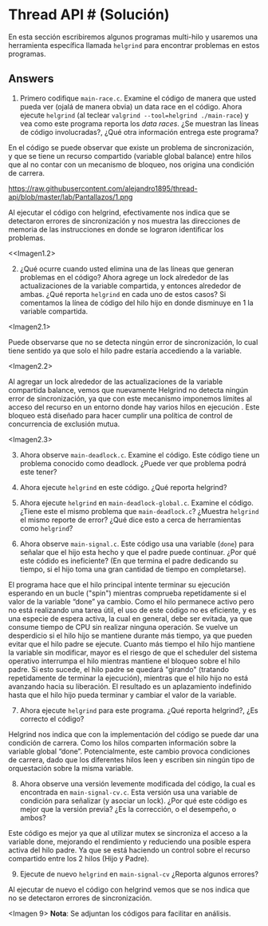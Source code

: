 # Thread API # (Solución)

En esta sección escribiremos algunos programas multi-hilo y usaremos una herramienta específica llamada ```helgrind``` para encontrar problemas en estos programas. 

## Answers ##

1. Primero codifique ```main-race.c```. Examine el código de manera que usted pueda ver (ojalá de manera obvia) un data race en el código. Ahora ejecute ```helgrind``` (al teclear ```valgrind --tool=helgrind ./main-race```) y vea como este programa reporta los *data races*. ¿Se muestran las líneas de código involucradas?, ¿Qué otra información entrega este programa?

En el código se puede observar que existe un problema de sincronización, y que se tiene un recurso compartido (variable global balance) entre hilos que al no contar con un mecanismo de bloqueo, nos origina una condición de carrera.

https://raw.githubusercontent.com/alejandro1895/thread-api/blob/master/lab/Pantallazos/1.png

Al ejecutar el código con helgrind, efectivamente nos indica que se detectaron errores de sincronización y nos muestra las direcciones de memoria de las instrucciones en donde se lograron identificar los problemas.

<<Imagen1.2>

2. ¿Qué ocurre cuando usted elimina una de las líneas que generan problemas en el código? Ahora agrege un lock alrededor de las actualizaciones de la variable compartida, y entonces alrededor de ambas. ¿Qué reporta ```helgrind``` en cada uno de estos casos?
Si comentamos la línea de código del hilo hijo en donde disminuye en 1 la variable compartida.

<Imagen2.1>

Puede observarse que no se detecta ningún error de sincronización, lo cual tiene sentido ya que solo el hilo padre estaría accediendo a la variable.

<Imagen2.2>

Al agregar un lock alrededor de las actualizaciones de la variable compartida balance, vemos que nuevamente Helgrind no detecta ningún error de sincronización, ya que con este mecanismo imponemos límites al acceso del recurso en un entorno donde hay varios hilos en ejecución . Este bloqueo está diseñado para hacer cumplir una política de control de concurrencia de exclusión mutua.

<Imagen2.3>

3. Ahora observe ```main-deadlock.c```. Examine el código. Este código tiene un problema conocido como deadlock. ¿Puede ver que problema podrá este tener?

4. Ahora ejecute ```helgrind``` en este código. ¿Qué reporta helgrind?

5. Ahora ejecute ```helgrind``` en ```main-deadlock-global.c```. Examine el código. ¿Tiene este el mismo problema que ```main-deadlock.c```? ¿Muestra ```helgrind``` el mismo reporte de error? ¿Qué dice esto a cerca de herramientas como ```helgrind```?


6. Ahora observe ```main-signal.c```. Este código usa una variable (```done```) para señalar que el hijo esta hecho y que el padre puede continuar. ¿Por qué este códido es ineficiente? (En que termina el padre dedicando su tiempo, si el hijo toma una gran cantidad de tiempo en completarse).

El programa hace que el hilo principal intente terminar su ejecución esperando en un bucle ("spin") mientras comprueba repetidamente si el valor de la variable “done” ya cambio. Como el hilo permanece activo pero no está realizando una tarea útil, el uso de este código no es eficiente, y  es una especie de espera activa, la cual en general, debe ser evitada, ya que consume tiempo de CPU sin realizar ninguna operación.
Se vuelve un desperdicio si el hilo hijo se mantiene durante más tiempo, ya que pueden evitar que el hilo padre se ejecute. Cuanto más tiempo el hilo hijo  mantiene la variable sin modificar, mayor es el riesgo de que el scheduler del sistema operativo interrumpa el hilo mientras mantiene el bloqueo sobre el hilo padre. Si esto sucede, el hilo padre se quedará "girando" (tratando repetidamente de terminar la ejecución), mientras que el hilo hijo no está avanzando hacia su liberación. El resultado es un aplazamiento indefinido hasta que el hilo hijo pueda terminar y cambiar el valor de la variable. 


7. Ahora ejecute ```helgrind``` para este programa. ¿Qué reporta helgrind?, ¿Es correcto el código?

Helgrind nos indica que con la implementación del código se puede dar una condición de carrera.
Como los hilos comparten información sobre la variable global “done”. Potencialmente, este cambio provoca condiciones de carrera, dado que los diferentes hilos leen y escriben sin ningún tipo de orquestación sobre la misma variable.

<Imagen7>

8. Ahora observe una versión levemente modificada del código, la cual es encontrada en ```main-signal-cv.c```. Esta versión usa una variable de condición para señalizar (y asociar un lock). ¿Por qué este código es mejor que la versión previa? ¿Es la corrección, o el desempeño, o ambos?

Este código es mejor ya que al utilizar mutex se sincroniza el acceso a la variable done, mejorando el rendimiento y reduciendo una posible espera activa del hilo padre. Ya que se está haciendo un control sobre el recurso compartido entre los 2 hilos (Hijo y Padre).

9. Ejecute de nuevo ```helgrind``` en ```main-signal-cv``` ¿Reporta algunos errores?

Al ejecutar de nuevo el código con helgrind vemos que se nos indica que no se detectaron errores de sincronización.

<Imagen 9>
**Nota**: Se adjuntan los códigos para facilitar en análisis.
